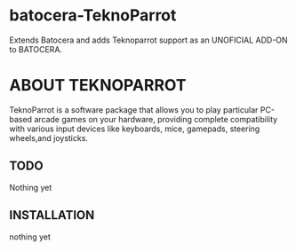 # batocera-TeknoParrot
Extends Batocera and adds Teknoparrot support as an UNOFICIAL ADD-ON to BATOCERA.  

# ABOUT TEKNOPARROT
TeknoParrot is a software package that allows you to play particular
PC-based arcade games on your hardware,
providing complete compatibility with various input devices like keyboards, mice, 
gamepads, steering wheels,and joysticks.

## TODO
Nothing yet

## INSTALLATION
nothing yet
